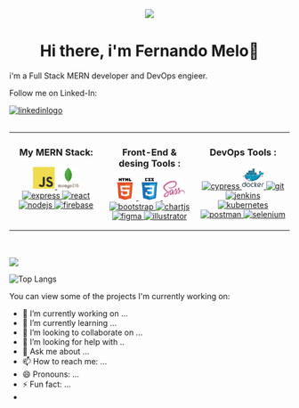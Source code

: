 <div align="center">
  <img height="150" src="https://camo.githubusercontent.com/62da68eb62b1e5f175f7d1f0191dd89a653d7908feb22d37d4a0ab07365d6791/68747470733a2f2f6d656469612e67697068792e636f6d2f6d656469612f4d3967624264396e6244724f5475314d71782f67697068792e676966"/>
</div>

###


###

###

### <h1 align="center">Hi there, i'm Fernando Melo👋</h1>
i'm a Full Stack MERN developer and DevOps engieer.
<div align="left">
  <p>Follow me on Linked-In: 
  </p>
  <a href="https://www.linkedin.com/in/fernando-melo-olivares-31329b201"/>
    <img src="https://img.shields.io/static/v1?message=LinkedIn&logo=linkedin&label=&color=0077B5&logoColor=white&labelColor=&style=for-the-badge" height="25" alt="linkedinlogo"/>
  </a>
</div>

<br/> 
<table><tr>
    <td valign="top" width="33%">
      <h3 align="center">My MERN Stack:</h3>
      <p align="center">
        <a href="https://developer.mozilla.org/en-US/docs/Web/JavaScript" target="_blank" rel="noreferrer">
          <img src="https://raw.githubusercontent.com/devicons/devicon/master/icons/javascript/javascript-original.svg" alt="javascript" width="40" height="40"/>
        </a>
        <a href="https://www.mongodb.com/" target="_blank" rel="noreferrer">
          <img src="https://raw.githubusercontent.com/devicons/devicon/master/icons/mongodb/mongodb-original-wordmark.svg" alt="mongodb" width="40" height="40"/>
        </a>
        <a href="https://expressjs.com" target="_blank" rel="noreferrer">
          <img src="https://cdn.jsdelivr.net/gh/devicons/devicon/icons/express/express-original.svg" alt="express" width="40" height="40"/>
        </a>
        <a href="https://reactjs.org/" target="_blank" rel="noreferrer">
          <img src="https://cdn.jsdelivr.net/gh/devicons/devicon/icons/react/react-original.svg" alt="react" width="40" height="40"/>
        </a>
        <a href="https://nodejs.org" target="_blank" rel="noreferrer">
          <img src="https://cdn.jsdelivr.net/gh/devicons/devicon/icons/nodejs/nodejs-original.svg" alt="nodejs" width="40" height="40"/>
        </a>
        <a href="https://firebase.google.com/" target="_blank" rel="noreferrer">
          <img src="https://www.vectorlogo.zone/logos/firebase/firebase-icon.svg" alt="firebase" width="40" height="40"/>
        </a>
      </p>
    </td>
    <td valign="top" width="33%">
      <h3 align="center">Front-End & desing Tools :</h3>
      <p align="center">
        <a href="https://www.w3.org/html/" target="_blank" rel="noreferrer">
          <img src="https://raw.githubusercontent.com/devicons/devicon/master/icons/html5/html5-original-wordmark.svg" alt="html5" width="40" height="40"/>
        </a>
        <a href="https://www.w3schools.com/css/" target="_blank" rel="noreferrer">
          <img src="https://raw.githubusercontent.com/devicons/devicon/master/icons/css3/css3-original-wordmark.svg" alt="css3" width="40" height="40"/> 
        </a>
        <a href="https://sass-lang.com" target="_blank" rel="noreferrer">
          <img src="https://raw.githubusercontent.com/devicons/devicon/master/icons/sass/sass-original.svg" alt="sass" width="40" height="40"/>
        </a>
        <a href="https://getbootstrap.com" target="_blank" rel="noreferrer">
          <img src="https://cdn.jsdelivr.net/gh/devicons/devicon/icons/bootstrap/bootstrap-original.svg" alt="bootstrap" width="40" height="40"/>
        </a>
        <a href="https://www.chartjs.org" target="_blank" rel="noreferrer">
          <img src="https://www.chartjs.org/media/logo-title.svg" alt="chartjs" width="40" height="40"/>
        </a>
        <a href="https://www.figma.com/" target="_blank" rel="noreferrer">
          <img src="https://www.vectorlogo.zone/logos/figma/figma-icon.svg" alt="figma" width="40" height="40"/>
        </a>
        <a href="https://www.adobe.com/in/products/illustrator.html" target="_blank" rel="noreferrer">
          <img src="https://www.vectorlogo.zone/logos/adobe_illustrator/adobe_illustrator-icon.svg" alt="illustrator" width="40" height="40"/>
        </a>
      </p>
    </td>
    <td valign="top" width="33%">
      <h3 align="center">DevOps Tools :</h3>
      <p align="center">
        <a href="https://www.cypress.io" target="_blank" rel="noreferrer">
          <img src="https://raw.githubusercontent.com/simple-icons/simple-icons/6e46ec1fc23b60c8fd0d2f2ff46db82e16dbd75f/icons/cypress.svg" alt="cypress" width="40" height="40"/>
        </a>
        <a href="https://www.docker.com/" target="_blank" rel="noreferrer">
            <img src="https://raw.githubusercontent.com/devicons/devicon/master/icons/docker/docker-original-wordmark.svg" alt="docker" width="40" height="40"/>
        </a>
        <a href="https://git-scm.com/" target="_blank" rel="noreferrer">
          <img src="https://www.vectorlogo.zone/logos/git-scm/git-scm-icon.svg" alt="git" width="40" height="40"/>
        </a>
        <a href="https://www.jenkins.io" target="_blank" rel="noreferrer">
          <img src="https://www.vectorlogo.zone/logos/jenkins/jenkins-icon.svg" alt="jenkins" width="40" height="40"/>
        </a>
        <a href="https://kubernetes.io" target="_blank" rel="noreferrer">
          <img src="https://www.vectorlogo.zone/logos/kubernetes/kubernetes-icon.svg" alt="kubernetes" width="40" height="40"/>
        </a>
        <a href="https://postman.com" target="_blank" rel="noreferrer">
          <img src="https://www.vectorlogo.zone/logos/getpostman/getpostman-icon.svg" alt="postman" width="40" height="40"/>
        </a>
        <a href="https://www.selenium.dev" target="_blank" rel="noreferrer">
          <img src="https://raw.githubusercontent.com/detain/svg-logos/780f25886640cef088af994181646db2f6b1a3f8/svg/selenium-logo.svg" alt="selenium" width="40" height="40"/>
        </a>
      </p>
    </td>
  </tr></table>  
<br/>  

<p>
  <a href="https://github.com/anuraghazra/github-readme-stats">
    <img align="center" src="https://github-readme-stats.vercel.app/api?username=Fernandojmo&show_icons=true&theme=radical" />
  </a>
</p>

![Top Langs](https://github-readme-stats.vercel.app/api/top-langs/?username=Fernandojmo&layout=compact)

You can view some of the projects I'm currently working on:

- 🔭 I’m currently working on ...
- 🌱 I’m currently learning ...
- 👯 I’m looking to collaborate on ...
- 🤔 I’m looking for help with ..
- 💬 Ask me about ...
- 📫 How to reach me: ...
- 😄 Pronouns: ...
- ⚡ Fun fact: ...
- 
###

 
